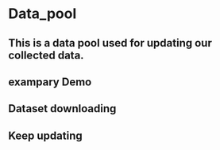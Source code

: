 # Data_pool 
## This is a data pool used for updating our collected data.

## exampary Demo


## Dataset downloading


## Keep updating 
